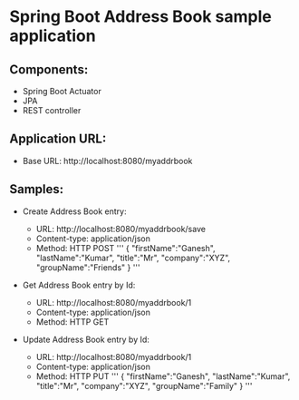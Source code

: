 # Spring Boot Address Book sample application

## Components:
- Spring Boot Actuator
- JPA
- REST controller

## Application URL:
- Base URL: http://localhost:8080/myaddrbook

## Samples:
- Create Address Book entry:
  - URL: http://localhost:8080/myaddrbook/save
  - Content-type: application/json
  - Method: HTTP POST
'''
{
  "firstName":"Ganesh",
  "lastName":"Kumar",
  "title":"Mr",
  "company":"XYZ",
  "groupName":"Friends"
}
'''

- Get Address Book entry by Id:
  - URL: http://localhost:8080/myaddrbook/1
  - Content-type: application/json
  - Method: HTTP GET

- Update Address Book entry by Id:
  - URL: http://localhost:8080/myaddrbook/1
  - Content-type: application/json
  - Method: HTTP PUT
'''
{
  "firstName":"Ganesh",
  "lastName":"Kumar",
  "title":"Mr",
  "company":"XYZ",
  "groupName":"Family"
}
'''


